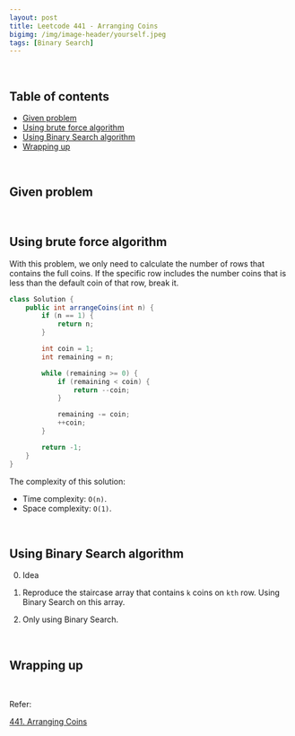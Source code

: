 ```yaml
---
layout: post
title: Leetcode 441 - Arranging Coins
bigimg: /img/image-header/yourself.jpeg
tags: [Binary Search]
---
```





<br>

## Table of contents
- [Given problem](#given-problem)
- [Using brute force algorithm](#using-brute-force-algorithm)
- [Using Binary Search algorithm](#using-binary-search-algorithm)
- [Wrapping up](#wrapping-up)


<br>

## Given problem






<br>

## Using brute force algorithm

With this problem, we only need to calculate the number of rows that contains the full coins. If the specific row includes the number coins that is less than the default coin of that row, break it.

```Java
class Solution {
    public int arrangeCoins(int n) {
        if (n == 1) {
            return n;
        }

        int coin = 1;
        int remaining = n;

        while (remaining >= 0) {
            if (remaining < coin) {
                return --coin;
            }

            remaining -= coin;
            ++coin;
        }

        return -1;
    }
}
```

The complexity of this solution:
- Time complexity: `O(n)`.
- Space complexity: `O(1)`.


<br>

## Using Binary Search algorithm

0. Idea



1. Reproduce the staircase array that contains `k` coins on `kth` row. Using Binary Search on this array.



2. Only using Binary Search.




<br>

## Wrapping up




<br>

Refer:

[441. Arranging Coins](https://leetcode.com/problems/arranging-coins/description/)
